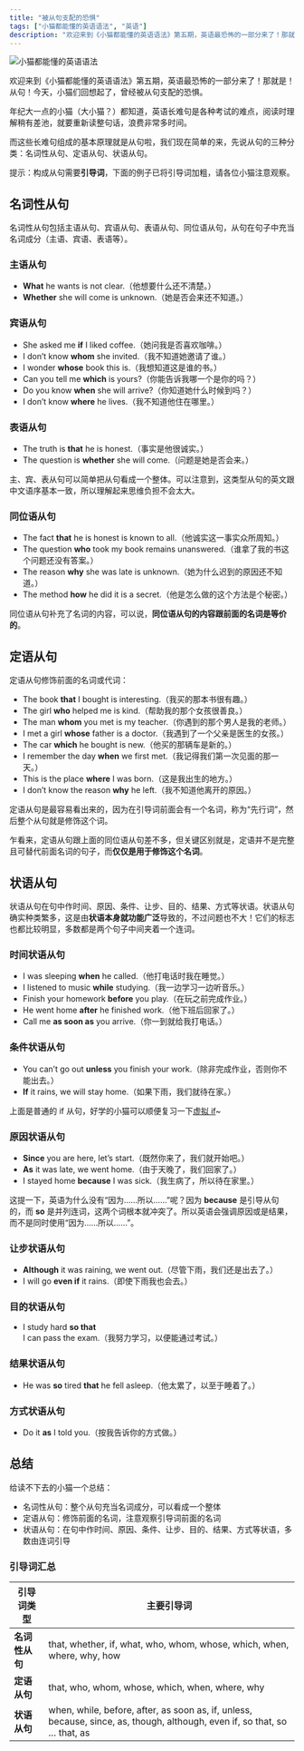 ```yaml
---
title: "被从句支配的恐惧"
tags: ["小猫都能懂的英语语法", "英语"]
description: "欢迎来到《小猫都能懂的英语语法》第五期，英语最恐怖的一部分来了！那就是！从句！今天，小猫们回想起了，曾经被从句支配的恐惧"
---
```


![小猫都能懂的英语语法](https://img.ssshooter.com/img/cats/5.jpg)

欢迎来到《小猫都能懂的英语语法》第五期，英语最恐怖的一部分来了！那就是！从句！今天，小猫们回想起了，曾经被从句支配的恐惧。

年纪大一点的小猫（大小猫？）都知道，英语长难句是各种考试的难点，阅读时理解稍有差池，就要重新读整句话，浪费非常多时间。

而这些长难句组成的基本原理就是从句啦，我们现在简单的来，先说从句的三种分类：名词性从句、定语从句、状语从句。

提示：构成从句需要**引导词**，下面的例子已将引导词加粗，请各位小猫注意观察。

## 名词性从句

名词性从句包括主语从句、宾语从句、表语从句、同位语从句，从句在句子中充当名词成分（主语、宾语、表语等）。

### 主语从句

- **What** he wants is not clear.（他想要什么还不清楚。）
- **Whether** she will come is unknown.（她是否会来还不知道。）

### 宾语从句

- She asked me **if** I liked coffee.（她问我是否喜欢咖啡。）
- I don’t know **whom** she invited.（我不知道她邀请了谁。）
- I wonder **whose** book this is.（我想知道这是谁的书。）
- Can you tell me **which** is yours?（你能告诉我哪一个是你的吗？）
- Do you know **when** she will arrive?（你知道她什么时候到吗？）
- I don’t know **where** he lives.（我不知道他住在哪里。）

### 表语从句

- The truth is **that** he is honest.（事实是他很诚实。）
- The question is **whether** she will come.（问题是她是否会来。）

主、宾、表从句可以简单把从句看成一个整体。可以注意到，这类型从句的英文跟中文语序基本一致，所以理解起来思维负担不会太大。

### 同位语从句

- The fact **that** he is honest is known to all.（他诚实这一事实众所周知。）
- The question **who** took my book remains unanswered.（谁拿了我的书这个问题还没有答案。）
- The reason **why** she was late is unknown.（她为什么迟到的原因还不知道。）
- The method **how** he did it is a secret.（他是怎么做的这个方法是个秘密。）

同位语从句补充了名词的内容，可以说，**同位语从句的内容跟前面的名词是等价的**。

## 定语从句

定语从句修饰前面的名词或代词：

- The book **that** I bought is interesting.（我买的那本书很有趣。）
- The girl **who** helped me is kind.（帮助我的那个女孩很善良。）
- The man **whom** you met is my teacher.（你遇到的那个男人是我的老师。）
- I met a girl **whose** father is a doctor.（我遇到了一个父亲是医生的女孩。）
- The car **which** he bought is new.（他买的那辆车是新的。）
- I remember the day **when** we first met.（我记得我们第一次见面的那一天。）
- This is the place **where** I was born.（这是我出生的地方。）
- I don’t know the reason **why** he left.（我不知道他离开的原因。）

定语从句是最容易看出来的，因为在引导词前面会有一个名词，称为“先行词”，然后整个从句就是修饰这个词。

乍看来，定语从句跟上面的同位语从句差不多，但关键区别就是，定语并不是完整且可替代前面名词的句子，而**仅仅是用于修饰这个名词**。

## 状语从句

状语从句在句中作时间、原因、条件、让步、目的、结果、方式等状语。状语从句确实种类繁多，这是由**状语本身就功能广泛**导致的，不过问题也不大！它们的标志也都比较明显，多数都是两个句子中间夹着一个连词。

### 时间状语从句

- I was sleeping **when** he called.（他打电话时我在睡觉。）
- I listened to music **while** studying.（我一边学习一边听音乐。）
- Finish your homework **before** you play.（在玩之前完成作业。）
- He went home **after** he finished work.（他下班后回家了。）
- Call me **as soon as** you arrive.（你一到就给我打电话。）

### 条件状语从句

- You can’t go out **unless** you finish your work.（除非完成作业，否则你不能出去。）
- **If** it rains, we will stay home.（如果下雨，我们就待在家。）

上面是普通的 if 从句，好学的小猫可以顺便复习一下[虚拟 if](https://ssshooter.com/english-grammar-4-subjunctive-mood/)~

### 原因状语从句

- **Since** you are here, let’s start.（既然你来了，我们就开始吧。）
- **As** it was late, we went home.（由于天晚了，我们回家了。）
- I stayed home **because** I was sick.（我生病了，所以待在家里。）

这提一下，英语为什么没有“因为……所以……”呢？因为 **because** 是引导从句的，而 **so** 是并列连词，这两个词根本就冲突了。所以英语会强调原因或是结果，而不是同时使用“因为……所以……”。

### 让步状语从句

- **Although** it was raining, we went out.（尽管下雨，我们还是出去了。）
- I will go **even if** it rains.（即使下雨我也会去。）

### 目的状语从句

- I study hard **so that** I can pass the exam.（我努力学习，以便能通过考试。）

### 结果状语从句

- He was **so** tired **that** he fell asleep.（他太累了，以至于睡着了。）

### 方式状语从句

- Do it **as** I told you.（按我告诉你的方式做。）

## 总结

给读不下去的小猫一个总结：

- 名词性从句：整个从句充当名词成分，可以看成一个整体
- 定语从句：修饰前面的名词，注意观察引导词前面的名词
- 状语从句：在句中作时间、原因、条件、让步、目的、结果、方式等状语，多数由连词引导

### 引导词汇总

| 引导词类型     | 主要引导词                                                                                                                |
| -------------- | ------------------------------------------------------------------------------------------------------------------------- |
| **名词性从句** | that, whether, if, what, who, whom, whose, which, when, where, why, how                                                   |
| **定语从句**   | that, who, whom, whose, which, when, where, why                                                                           |
| **状语从句**   | when, while, before, after, as soon as, if, unless, because, since, as, though, although, even if, so that, so … that, as |
